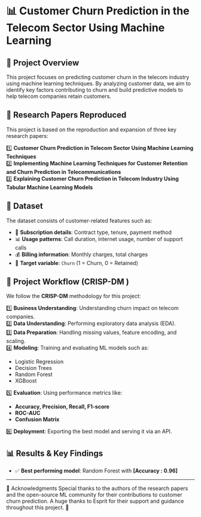 # 📊 Customer Churn Prediction in the Telecom Sector Using Machine Learning

## 📌 Project Overview  
This project focuses on predicting customer churn in the telecom industry using machine learning techniques. By analyzing customer data, we aim to identify key factors contributing to churn and build predictive models to help telecom companies retain customers.

## 📖 Research Papers Reproduced  
This project is based on the reproduction and expansion of three key research papers:  

1️⃣ **Customer Churn Prediction in Telecom Sector Using Machine Learning Techniques**  
2️⃣ **Implementing Machine Learning Techniques for Customer Retention and Churn Prediction in Telecommunications**  
3️⃣ **Explaining Customer Churn Prediction in Telecom Industry Using Tabular Machine Learning Models**  

## 📂 Dataset  
The dataset consists of customer-related features such as:  
- 📌 **Subscription details**: Contract type, tenure, payment method  
- 📊 **Usage patterns**: Call duration, internet usage, number of support calls  
- 💰 **Billing information**: Monthly charges, total charges  
- 🚀 **Target variable**: `Churn` (1 = Churn, 0 = Retained)  

## 🚀 Project Workflow (CRISP-DM )  
We follow the **CRISP-DM** methodology for this project:  

1️⃣ **Business Understanding**: Understanding churn impact on telecom companies.  
2️⃣ **Data Understanding**: Performing exploratory data analysis (EDA).  
3️⃣ **Data Preparation**: Handling missing values, feature encoding, and scaling.  
4️⃣ **Modeling**: Training and evaluating ML models such as:  
   - Logistic Regression  
   - Decision Trees  
   - Random Forest  
   - XGBoost  
    
5️⃣ **Evaluation**: Using performance metrics like:  
   - **Accuracy, Precision, Recall, F1-score**  
   - **ROC-AUC**  
   - **Confusion Matrix**  
 
6️⃣ **Deployment**: Exporting the best model and serving it via an API.  

## 📊 Results & Key Findings  
- ✅ **Best performing model**: Random Forest with **[Accuracy : 0.96]**  

---


🌟 Acknowledgments
Special thanks to the authors of the research papers and the open-source ML community for their contributions to customer churn prediction.
A huge thanks to Esprit for their support and guidance throughout this project. 🙌

